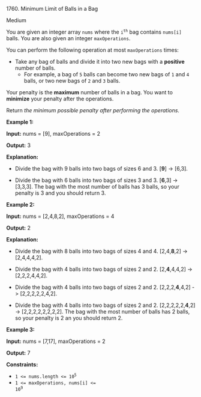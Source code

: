 1760\. Minimum Limit of Balls in a Bag

Medium

You are given an integer array `nums` where the <code>i<sup>th</sup></code> bag contains `nums[i]` balls. You are also given an integer `maxOperations`.

You can perform the following operation at most `maxOperations` times:

*   Take any bag of balls and divide it into two new bags with a **positive** number of balls.
    *   For example, a bag of `5` balls can become two new bags of `1` and `4` balls, or two new bags of `2` and `3` balls.

Your penalty is the **maximum** number of balls in a bag. You want to **minimize** your penalty after the operations.

Return _the minimum possible penalty after performing the operations_.

**Example 1:**

**Input:** nums = [9], maxOperations = 2

**Output:** 3

**Explanation:** 

- Divide the bag with 9 balls into two bags of sizes 6 and 3. [**9**] -> [6,3]. 

- Divide the bag with 6 balls into two bags of sizes 3 and 3. [**6**,3] -> [3,3,3]. The bag with the most number of balls has 3 balls, so your penalty is 3 and you should return 3.

**Example 2:**

**Input:** nums = [2,4,8,2], maxOperations = 4

**Output:** 2

**Explanation:** 

- Divide the bag with 8 balls into two bags of sizes 4 and 4. [2,4,**8**,2] -> [2,4,4,4,2]. 

- Divide the bag with 4 balls into two bags of sizes 2 and 2. [2,**4**,4,4,2] -> [2,2,2,4,4,2]. 

- Divide the bag with 4 balls into two bags of sizes 2 and 2. [2,2,2,**4**,4,2] -> [2,2,2,2,2,4,2]. 

- Divide the bag with 4 balls into two bags of sizes 2 and 2. [2,2,2,2,2,**4**,2] -> [2,2,2,2,2,2,2,2]. The bag with the most number of balls has 2 balls, so your penalty is 2 an you should return 2.

**Example 3:**

**Input:** nums = [7,17], maxOperations = 2

**Output:** 7

**Constraints:**

*   <code>1 <= nums.length <= 10<sup>5</sup></code>
*   <code>1 <= maxOperations, nums[i] <= 10<sup>9</sup></code>